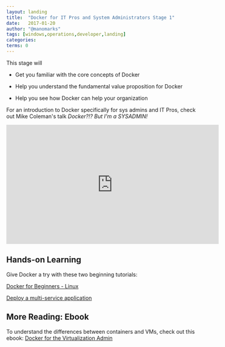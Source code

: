 ```yaml
---
layout: landing
title:  "Docker for IT Pros and System Administrators Stage 1"
date:   2017-01-20
author: "@manomarks"
tags: [windows,operations,developer,landing]
categories:
terms: 0
---
```

This stage will 
  
  * Get you familiar with the core concepts of Docker

  * Help you understand the fundamental value proposition for Docker

  * Help you see how Docker can help your organization

For an introduction to Docker specifically for sys admins and IT Pros, check out Mike Coleman's talk <em>Docker?!? But I'm a SYSADMIN!</em>
<iframe width="560" height="315" src="https://www.youtube.com/embed/M7ZBF-JJWVU" frameborder="0" allowfullscreen></iframe>

<!-- 5-7 minute animated PPT to describe the benefits TODO: Build this -->

<!--  Build - Ship - Run recorded demo TODO: Record New One -->

<!-- Docker 101 Webinar TODO: Find right video -->

## Hands-on Learning
Give Docker a try with these two beginning tutorials:

[Docker for Beginners - Linux](/beginner-linux)

[Deploy a multi-service application](/swarm-stack-intro)

## More Reading: Ebook
To understand the differences between containers and VMs, check out this ebook: [Docker for the Virtualization Admin](https://goto.docker.com/docker-for-the-virtualization-admin.html)

